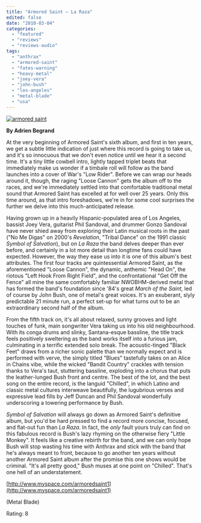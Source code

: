 ```yaml
---
title: "Armored Saint – La Raza"
edited: false
date: "2010-03-04"
categories:
  - "featured"
  - "reviews"
  - "reviews-audio"
tags:
  - "anthrax"
  - "armored-saint"
  - "fates-warning"
  - "heavy-metal"
  - "joey-vera"
  - "john-bush"
  - "los-angeles"
  - "metal-blade"
  - "usa"
---
```


[![armored saint](http://www.hellbound.ca/wp-content/uploads/2010/03/armored-saint.jpg "armored saint")](http://www.hellbound.ca/wp-content/uploads/2010/03/armored-saint.jpg)

**By Adrien Begrand**

At the very beginning of Armored Saint's sixth album, and first in ten years, we get a subtle little indication of just where this record is going to take us, and it's so innocuous that we don't even notice until we hear it a second time. It's a tiny little cowbell intro, lightly tapped triplet beats that immediately make us wonder if a timbale roll will follow as the band launches into a cover of War's "Low Rider". Before we can wrap our heads around it, though, the raging "Loose Cannon" gets the album off to the races, and we're immediately settled into that comfortable traditional metal sound that Armored Saint has excelled at for well over 25 years. Only this time around, as that intro foreshadows, we're in for some cool surprises the further we delve into this much-anticipated release.

Having grown up in a heavily Hispanic-populated area of Los Angeles, bassist Joey Vera, guitarist Phil Sandoval, and drummer Gonzo Sandoval have never shied away from exploring their Latin musical roots in the past ("No Me Digas" on 2000's _Revelation_, "Tribal Dance" on the 1991 classic _Symbol of Salvation_), but on _La Raza_ the band delves deeper than ever before, and certainly in a lot more detail than longtime fans could have expected. However, the way they ease us into it is one of this album's best attributes. The first four tracks are quintessential Armored Saint, as the aforementioned "Loose Cannon", the dynamic, anthemic "Head On", the riotous "Left Hook From Right Field", and the confrontational "Get Off the Fence" all mine the same comfortably familiar NWOBHM-derived metal that has formed the band's foundation since '84's great _March of the Saint_, led of course by John Bush, one of metal's great voices. It's an exuberant, slyly predictable 21 minute run, a perfect set-up for what turns out to be an extraordinary second half of the album.

From the fifth track on, it's all about relaxed, sunny grooves and light touches of funk, main songwriter Vera taking us into his old neighbourhood. With its conga drums and slinky, Santana-esque bassline, the title track feels positively sweltering as the band works itself into a furious jam, culminating in a terrific extended solo break. The acoustic-tinged "Black Feet" draws from a richer sonic palette than we normally expect and is performed with verve, the simply titled "Blues" tastefully takes on an Alice in Chains vibe, while the wicked "Bandit Country" crackles with tension thanks to Vera's taut, stuttering bassline, exploding into a chorus that puts the leather-lunged Bush front and centre. The best of the lot, and the best song on the entire record, is the languid "Chilled", in which Latino and classic metal cultures interweave beautifully, the lugubrious verses and expressive lead fills by Jeff Duncan and Phil Sandoval wonderfully underscoring a towering performance by Bush.

_Symbol of Salvation_ will always go down as Armored Saint's definitive album, but you'd be hard pressed to find a record more concise, focused, and flat-out fun than _La Raza_. In fact, the _only_ fault yours truly can find on this fabulous record is Bush's lazy rhyming on the otherwise fiery "Little Monkey". It feels like a creative rebirth for the band, and we can only hope Bush will stop wasting his time with Anthrax and stick with the band that he's always meant to front, because to go another ten years without another Armored Saint album after the promise this one shows would be criminal. "It's all pretty good," Bush muses at one point on "Chilled". That's one hell of an understatement.

[http://www.myspace.com/armoredsaint1](http://www.myspace.com/armoredsaint1)

(Metal Blade)

Rating: 8
